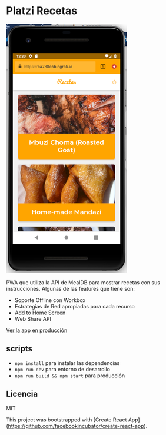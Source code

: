 # Platzi Recetas

![Captura de Recetas](.readme-static/captura.png)

PWA que utiliza la API de MealDB para mostrar recetas con sus instrucciones. Algunas de las features que tiene son:

* Soporte Offline con Workbox
* Estrategias de Red apropiadas para cada recurso
* Add to Home Screen
* Web Share API

[Ver la app en producción](https://kitchen-recipes.cesarjose58.now.sh/)

## scripts

* `npm install` para instalar las dependencias
* `npm run dev` para entorno de desarrollo
* `npm run build && npm start` para producción

## Licencia

MIT


This project was bootstrapped with [Create React App]
(https://github.com/facebookincubator/create-react-app).
